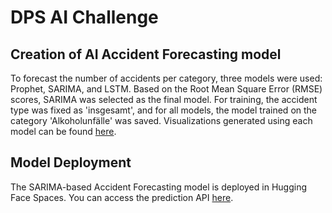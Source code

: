 # DPS AI Challenge

## Creation of AI Accident Forecasting model

To forecast the number of accidents per category, three models were used: Prophet, SARIMA, and LSTM. Based on the Root Mean Square Error (RMSE) scores, SARIMA was selected as the final model. For training, the accident type was fixed as 'insgesamt', and for all models, the model trained on the category 'Alkoholunfälle' was saved. Visualizations generated using each model can be found [here](https://github.com/RakhiNair/AI_Challenge/blob/main/AI_Prediction_Model.ipynb).

## Model Deployment
The SARIMA-based Accident Forecasting model is deployed in Hugging Face Spaces. You can access the prediction API [here](https://rakhinair-accident-forecasting.hf.space/predict).



